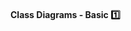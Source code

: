 <link rel="stylesheet" href="{{baseUrl}}/css/textbook.css">

<div class="website-content">

<div id="title">

#### Class Diagrams - Basic :one:

</div>

<div id="body">

<dynamic-panel src="../../../oopDesign/associations/basic/full.md" header=":mortar_board: Design &rarr; OOP &rarr; Associations &rarr; Basic" is-open></dynamic-panel>
<dynamic-panel src="../../../oopDesign/associations/navigability/full.md" header=":mortar_board: Design :&rarr; OOP &rarr; Associations &rarr; Navigability" is-open></dynamic-panel>
<dynamic-panel src="../../../oopDesign/associations/multiplicity/full.md" header=":mortar_board: Design &rarr; OOP &rarr; Associations &rarr; Multiplicity" is-open></dynamic-panel>

</div>

<div id="extras">
  <include src="exercises.md"/>
</div>

</div>
